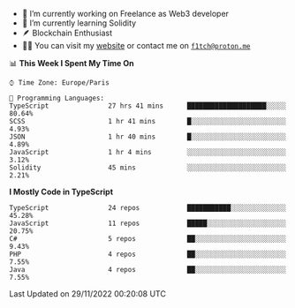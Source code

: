 - 🔭 I’m currently working on Freelance as Web3 developer
- 🌱 I’m currently learning Solidity
- 🪶 Blockchain Enthusiast
- 👨‍💻 You can visit my [website](https://f1tch.xyz) or contact me on [`f1tch@proton.me`](mailto:f1tch@proton.me)

<!--START_SECTION:waka-->
📊 **This Week I Spent My Time On** 

```text
⌚︎ Time Zone: Europe/Paris

💬 Programming Languages: 
TypeScript               27 hrs 41 mins      ████████████████████░░░░░   80.64% 
SCSS                     1 hr 41 mins        █░░░░░░░░░░░░░░░░░░░░░░░░   4.93% 
JSON                     1 hr 40 mins        █░░░░░░░░░░░░░░░░░░░░░░░░   4.89% 
JavaScript               1 hr 4 mins         ░░░░░░░░░░░░░░░░░░░░░░░░░   3.12% 
Solidity                 45 mins             ░░░░░░░░░░░░░░░░░░░░░░░░░   2.21%

```

**I Mostly Code in TypeScript** 

```text
TypeScript               24 repos            ███████████░░░░░░░░░░░░░░   45.28% 
JavaScript               11 repos            █████░░░░░░░░░░░░░░░░░░░░   20.75% 
C#                       5 repos             ██░░░░░░░░░░░░░░░░░░░░░░░   9.43% 
PHP                      4 repos             ██░░░░░░░░░░░░░░░░░░░░░░░   7.55% 
Java                     4 repos             ██░░░░░░░░░░░░░░░░░░░░░░░   7.55%

```



 Last Updated on 29/11/2022 00:20:08 UTC
<!--END_SECTION:waka-->

